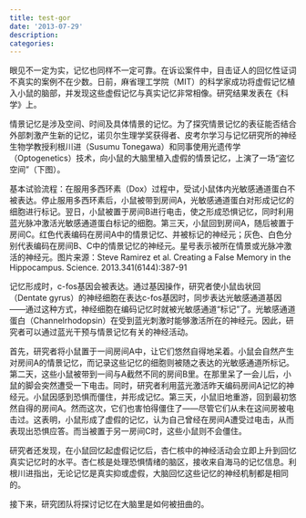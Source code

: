 ```yaml
---
title: test-gor
date: '2013-07-29'
description:
categories:
---
```


眼见不一定为实，记忆也同样不一定可靠。在诉讼案件中，目击证人的回忆性证词不真实的案例不在少数。日前，麻省理工学院（MIT）的科学家成功将虚假记忆植入小鼠的脑部，并发现这些虚假记忆与真实记忆非常相像。研究结果发表在《科学》上。

情景记忆是涉及空间、时间及具体情景的记忆。为了探究情景记忆的表征能否结合外部刺激产生新的记忆，诺贝尔生理学奖获得者、皮考尔学习与记忆研究所的神经生物学教授利根川进（Susumu Tonegawa）和同事使用光遗传学（Optogenetics）技术，向小鼠的大脑里植入虚假的情景记忆，上演了一场“盗忆空间”（下图）。

基本试验流程：在服用多西环素（Dox）过程中，受试小鼠体内光敏感通道蛋白不被表达。停止服用多西环素后，小鼠被带到房间A，光敏感通道蛋白对形成记忆的细胞进行标记。翌日，小鼠被置于房间B进行电击，使之形成恐惧记忆，同时利用蓝光脉冲激活光敏感通道蛋白标记的细胞。第三天，小鼠回到房间A，随后被置于房间C。红色代表编码在房间A中的情景记忆、并被标记的神经元；灰色、白色分别代表编码在房间B、C中的情景记忆的神经元。星号表示被所在情景或光脉冲激活的神经元。图片来源：Steve Ramirez et al. Creating a False Memory in the Hippocampus. Science. 2013.341(6144):387-91

记忆形成时，c-fos基因会被表达。通过基因操作，研究者使小鼠齿状回（Dentate gyrus）的神经细胞在表达c-fos基因时，同步表达光敏感通道基因——通过这种方式，神经细胞在编码记忆时就被光敏感通道“标记”了。光敏感通道蛋白（Channelrhodopsin）在受到蓝光刺激时能够激活所在的神经元。因此，研究者可以通过蓝光干预与情景记忆有关的神经活动。

首先，研究者将小鼠置于一间房间A中，让它们悠然自得地呆着。小鼠会自然产生对房间A的情景记忆，而记录这些记忆的细胞则被随之表达的光敏感通道所标记。第二天，这些小鼠被带到一间与A截然不同的房间B里。在那里呆了一会儿后，小鼠的脚会突然遭受一下电击。同时，研究者利用蓝光激活昨天编码房间A记忆的神经元。小鼠因感到恐惧而僵住，并形成记忆。第三天，小鼠旧地重游，回到最初悠然自得的房间A。然而这次，它们也害怕得僵住了——尽管它们从未在这间房被电击过。这表明，小鼠形成了虚假的记忆，认为自己曾经在房间A遭受过电击，从而表现出恐惧应答。而当被置于另一房间C时，这些小鼠则不会僵住。

研究者还发现，在小鼠回忆起虚假记忆后，杏仁核中的神经活动会立即上升到回忆真实记忆时的水平。杏仁核是处理恐惧情绪的脑区，接收来自海马的记忆信息。利根川进指出，无论记忆是真实抑或虚假，大脑回忆这些记忆的神经机制都是相同的。

接下来，研究团队将探讨记忆在大脑里是如何被扭曲的。 

